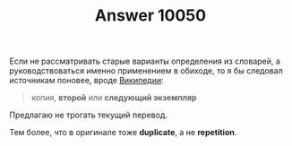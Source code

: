 ﻿---
title: "Answer 10050"
se.owner.user_id: 15479
se.owner.display_name: "Suvitruf - Andrei Apanasik"
se.owner.link: "https://ru.meta.stackoverflow.com/users/15479/suvitruf-andrei-apanasik"
se.answer_id: 10050
se.question_id: 10049
se.post_type: answer
se.score: 10
se.is_accepted: False
---
<p>Если не рассматривать старые варианты определения из словарей, а руководствоваться именно применением в обиходе, то я бы следовал источникам поновее, вроде <a href="https://ru.wikipedia.org/wiki/%D0%94%D1%83%D0%B1%D0%BB%D0%B8%D0%BA%D0%B0%D1%82" rel="nofollow noreferrer">Википедии</a>:</p>

<blockquote>
  <p>копия, <strong>второй</strong> или <strong>следующий экземпляр</strong></p>
</blockquote>

<p>Предлагаю не трогать текущий перевод.</p>

<p>Тем более, что в оригинале тоже <strong>duplicate</strong>, а не <strong>repetition</strong>.</p>
